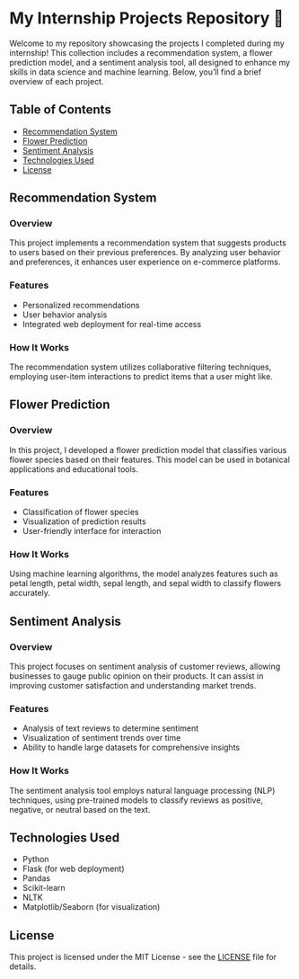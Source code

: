 # My Internship Projects Repository 🚀

Welcome to my repository showcasing the projects I completed during my internship! This collection includes a recommendation system, a flower prediction model, and a sentiment analysis tool, all designed to enhance my skills in data science and machine learning. Below, you’ll find a brief overview of each project.

## Table of Contents

- [Recommendation System](#recommendation-system)
- [Flower Prediction](#flower-prediction)
- [Sentiment Analysis](#sentiment-analysis)
- [Technologies Used](#technologies-used)
- [License](#license)

## Recommendation System

### Overview
This project implements a recommendation system that suggests products to users based on their previous preferences. By analyzing user behavior and preferences, it enhances user experience on e-commerce platforms.

### Features
- Personalized recommendations
- User behavior analysis
- Integrated web deployment for real-time access

### How It Works
The recommendation system utilizes collaborative filtering techniques, employing user-item interactions to predict items that a user might like.

## Flower Prediction

### Overview
In this project, I developed a flower prediction model that classifies various flower species based on their features. This model can be used in botanical applications and educational tools.

### Features
- Classification of flower species
- Visualization of prediction results
- User-friendly interface for interaction

### How It Works
Using machine learning algorithms, the model analyzes features such as petal length, petal width, sepal length, and sepal width to classify flowers accurately.

## Sentiment Analysis

### Overview
This project focuses on sentiment analysis of customer reviews, allowing businesses to gauge public opinion on their products. It can assist in improving customer satisfaction and understanding market trends.

### Features
- Analysis of text reviews to determine sentiment
- Visualization of sentiment trends over time
- Ability to handle large datasets for comprehensive insights

### How It Works
The sentiment analysis tool employs natural language processing (NLP) techniques, using pre-trained models to classify reviews as positive, negative, or neutral based on the text.

## Technologies Used

- Python
- Flask (for web deployment)
- Pandas
- Scikit-learn
- NLTK
- Matplotlib/Seaborn (for visualization)

## License

This project is licensed under the MIT License - see the [LICENSE](LICENSE) file for details.
